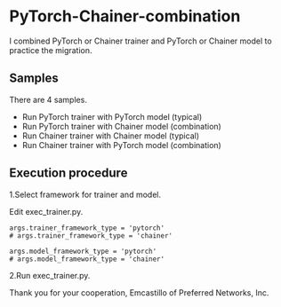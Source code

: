 # PyTorch-Chainer-combination

I combined PyTorch or Chainer trainer and PyTorch or Chainer model to practice the migration.

## Samples

There are 4 samples.

- Run PyTorch trainer with PyTorch model (typical)
- Run PyTorch trainer with Chainer model (combination)
- Run Chainer trainer with Chainer model (typical)
- Run Chainer trainer with PyTorch model (combination)

## Execution procedure

1.Select framework for trainer and model.

Edit exec_trainer.py.

```
args.trainer_framework_type = 'pytorch'
# args.trainer_framework_type = 'chainer'

args.model_framework_type = 'pytorch'
# args.model_framework_type = 'chainer'
```

2.Run exec_trainer.py.

Thank you for your cooperation, Emcastillo of Preferred Networks, Inc.

